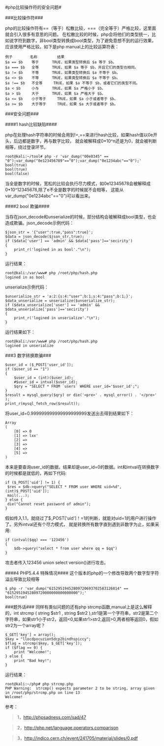 #php比较操作符的安全问题#

###比较操作符###

php的比较操作符有==（等于）松散比较，===（完全等于）严格比较，这里面就会引入很多有意思的问题。
在松散比较的时候，php会将他们的类型统一，比如说字符到数字，非bool类型转换成bool类型，为了避免意想不到的运行效果，
应该使用严格比较。如下是php manual上的比较运算符表：
```
例子        名称         结果
$a == $b    等于      TRUE，如果类型转换后 $a 等于 $b。
$a === $b   全等      TRUE，如果 $a 等于 $b，并且它们的类型也相同。
$a != $b    不等      TRUE，如果类型转换后 $a 不等于 $b。
$a <> $b    不等      TRUE，如果类型转换后 $a 不等于 $b。
$a !== $b   不全等     TRUE，如果 $a 不等于 $b，或者它们的类型不同。
$a < $b     小与      TRUE，如果 $a 严格小于 $b。
$a > $b     大于      TRUE，如果 $a 严格大于 $b。
$a <= $b    小于等于     TRUE，如果 $a 小于或者等于 $b。
$a >= $b    大于等于     TRUE，如果 $a 大于或者等于 $b。
```
###安全问题###

####1 hash比较缺陷####

php在处理hash字符串的时候会用到!=,==来进行hash比较，如果hash值以0e开头，后边都是数字，再与数字比较，
就会被解释成0*10^n还是为0，就会被判断相等，绕过登录环节。
```
root@kali:~/tool# php -r 'var_dump("00e0345" == "0");var_dump("0e123456789"=="0");var_dump("0e1234abc"=="0");'
bool(true)
bool(true)
bool(false)
```
当全是数字的时候，宽松的比较会执行尽力模式，如0e12345678会被解释成0*10^12345678,除了e不全是数字的时候就不会相等，
这能从var_dump("0e1234abc"=="0")可以看出来。

####2 bool 欺骗####

当存在json_decode和unserialize的时候，部分结构会被解释成bool类型，也会造成欺骗。json_decode示例代码：
```
$json_str = '{"user":true,"pass":true}';
$data = json_decode($json_str,true);
if ($data['user'] == 'admin' && $data['pass']=='secirity')
{
    print_r('logined in as bool'."\n");
}
```
运行结果：
```
root@kali:/var/www# php /root/php/hash.php
logined in as bool
```
unserialize示例代码：
```
$unserialize_str = 'a:2:{s:4:"user";b:1;s:4:"pass";b:1;}';
$data_unserialize = unserialize($unserialize_str);
if ($data_unserialize['user'] == 'admin' && $data_unserialize['pass']=='secirity')
{
    print_r('logined in unserialize'."\n");
}
```
运行结果如下：
```
root@kali:/var/www# php /root/php/hash.php
logined in unserialize
```

###3 数字转换欺骗###
```
$user_id = ($_POST['user_id']);
if ($user_id == "1")
{
    $user_id = (int)($user_id);
    #$user_id = intval($user_id);
    $qry = "SELECT * FROM `users` WHERE user_id='$user_id';";
}
$result = mysql_query($qry) or die('<pre>' . mysql_error() . '</pre>' );
print_r(mysql_fetch_row($result));
```
将user_id=0.999999999999999999999发送出去得到结果如下：
```
Array
(
    [0] => 0
    [1] => lxx'
    [2] => 
    [3] => 
    [4] => 
    [5] => 
)
```

本来是要查询user_id的数据，结果却是user_id=0的数据。int和intval在转换数字的时候都是就低的，再如下代码:
```
if ($_POST['uid'] != 1) {
 $res = $db->query("SELECT * FROM user WHERE uid=%d", (int)$_POST['uid']);
 mail(...);
} else {
 die("Cannot reset password of admin");
}
```
假如传入1.1，就绕过了$_POST['uid']！=1的判断，就能对uid=1的用户进行操作了。另外intval还有个尽力模式，
就是转换所有数字直到遇到非数字为止，如果采用:
```
if (intval($qq) === '123456')
{
    $db->query("select * from user where qq = $qq")
}
```
攻击者传入123456 union select version()进行攻击。

####4 PHP5.4.4 特殊情况####
这个版本的php的一个修改导致两个数字型字符溢出导致比较相等
```
$ php -r 'var_dump("61529519452809720693702583126814" == "61529519452809720000000000000000");'
bool(true)
```
###题外话###
同样有类似问题的还有php strcmp函数,manual上是这么解释的，int strcmp ( string $str1 , string $str2 ),str1是第一个字符串，str2是第二个字符串，如果str1小于str2，返回<0,如果str1>str2,返回>0,两者相等返回0，假如str2为一个array呢？
```
$_GET['key'] = array();
$key = "llocdpocuzion5dcp2bindhspiccy";
$flag = strcmp($key, $_GET['key']);
if ($flag == 0) {
    print "Welcome!";
} else {
    print "Bad key!";
}
```
运行结果：
```
root@kali:~/php# php strcmp.php
PHP Warning:  strcmp() expects parameter 2 to be string, array given in /root/php/strcmp.php on line 13
Welcome!
```
参考： 
> 1，http://phpsadness.com/sad/47

> 2，http://php.net/language.operators.comparison

> 3，http://indico.cern.ch/event/241705/material/slides/0.pdf
